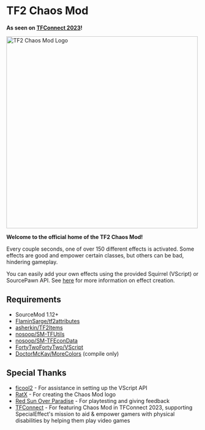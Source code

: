 # TF2 Chaos Mod

**As seen on [TFConnect 2023](https://tfconnect.org)!**

<img alt="TF2 Chaos Mod Logo" src="https://user-images.githubusercontent.com/25514044/216839199-de0a68ae-27d4-44c6-b394-54c98c85d701.png" width="500"/>

**Welcome to the official home of the TF2 Chaos Mod!**

Every couple seconds, one of over 150 different effects is activated. Some effects are good and empower certain classes, but others can be bad, hindering gameplay.

You can easily add your own effects using the provided Squirrel (VScript) or SourcePawn API. See [here](https://github.com/Mikusch/ChaosModTF2/wiki) for more information on effect creation.

## Requirements

* SourceMod 1.12+
* [FlaminSarge/tf2attributes](https://github.com/FlaminSarge/tf2attributes)
* [asherkin/TF2Items](https://github.com/asherkin/TF2Items)
* [nosoop/SM-TFUtils](https://github.com/nosoop/SM-TFUtils)
* [nosoop/SM-TFEconData](https://github.com/nosoop/SM-TFEconData)
* [FortyTwoFortyTwo/VScript](https://github.com/FortyTwoFortyTwo/VScript)
* [DoctorMcKay/MoreColors](https://github.com/DoctorMcKay/sourcemod-plugins/blob/master/scripting/include/morecolors.inc) (compile
  only)

## Special Thanks

* [ficool2](https://github.com/ficool2) - For assistance in setting up the VScript API
* [RatX](https://steamcommunity.com/id/ratx15) - For creating the Chaos Mod logo
* [Red Sun Over Paradise](https://redsun.tf) - For playtesting and giving feedback
* [TFConnect](https://tfconnect.org) - For featuring Chaos Mod in TFConnect 2023, supporting SpecialEffect's mission to aid & empower gamers with physical disabilities by helping them play video games